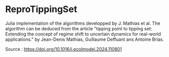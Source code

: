 # ReproTippingSet
Julia implementation of the algorithms developped by J. Mathias et al.
The algorithm can be deduced from the article "tipping point to tipping set: Extending the concept of regime shift to uncertain dynamics for real-world applications." by Jean-Denis Mathias, Guillaume Deffuant ans Antoine Brias.

Source : https://doi.org/10.1016/j.ecolmodel.2024.110801
